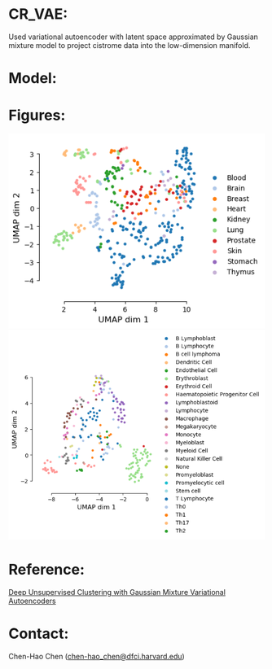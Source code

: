 # CR_VAE:
Used variational autoencoder with latent space approximated by Gaussian mixture model to project cistrome data into the low-dimension manifold.

# Model:

# Figures:
![Cistrome_embedding](https://github.com/hyalin1127/CR_VAE/blob/master/figures/Cistrome_embedding_UMAP.png)
![Cistrome_embedding_Blood](https://github.com/hyalin1127/CR_VAE/blob/master/figures/Cistrome_blood_embedding_UMAP.png)

# Reference:
[Deep Unsupervised Clustering with Gaussian Mixture Variational Autoencoders](https://arxiv.org/abs/1611.02648)

# Contact:
Chen-Hao Chen (chen-hao_chen@dfci.harvard.edu)
